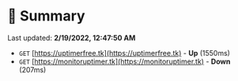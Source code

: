 # 📖 Summary
Last updated: **2/19/2022, 12:47:50 AM**

- `GET` [https://uptimerfree.tk](https://uptimerfree.tk) - **Up** (1550ms)
- `GET` [https://monitoruptimer.tk](https://monitoruptimer.tk) - **Down** (207ms)
